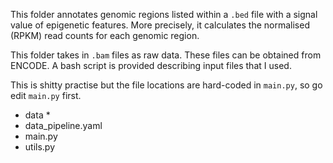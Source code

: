 This folder annotates genomic regions listed within a `.bed` file with a signal value of epigenetic features. 
More precisely, it calculates the normalised (RPKM) read counts for each genomic region.

This folder takes in `.bam` files as raw data.  These files can be obtained from ENCODE. 
A bash script is provided describing input files that I used.

This is shitty practise but the file locations are hard-coded in `main.py`, so go edit `main.py` first. 

* data
  * 
* data_pipeline.yaml
* main.py
* utils.py
